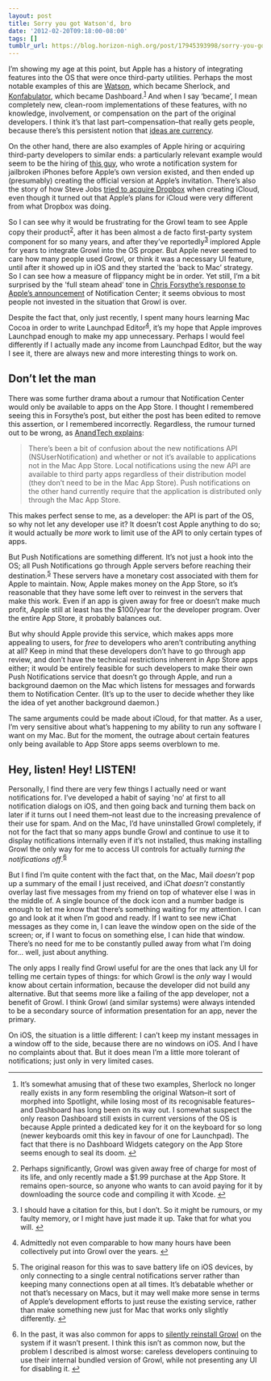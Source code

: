 ```yaml
---
layout: post
title: Sorry you got Watson'd, bro
date: '2012-02-20T09:18:00-08:00'
tags: []
tumblr_url: https://blog.horizon-nigh.org/post/17945393998/sorry-you-got-watsond-bro
---
```

I’m showing my age at this point, but Apple has a history of integrating features into the OS that were once third-party utilities. Perhaps the most notable examples of this are [Watson](http://en.wikipedia.org/wiki/Karelia_Watson), which became Sherlock, and [Konfabulator](http://en.wikipedia.org/wiki/Konfabulator), which became Dashboard.<sup id="fnref:1"><a href="#fn:1" class="footnote-ref" role="doc-noteref">1</a></sup> And when I say ‘became’, I mean completely new, clean-room implementations of these features, with no knowledge, involvement, or compensation on the part of the original developers. I think it’s that last part–compensation–that really gets people, because there’s this persistent notion that [ideas are currency](/2011/07/30/matt-legend-gemmell-makers-and-takers.html).

On the other hand, there are also examples of Apple hiring or acquiring third-party developers to similar ends: a particularly relevant example would seem to be the hiring of [this guy](http://techcrunch.com/2011/06/03/apple-hires-the-guy-who-hacked-together-a-better-ios-notifications-system/), who wrote a notification system for jailbroken iPhones before Apple’s own version existed, and then ended up (presumably) creating the official version at Apple’s invitation. There’s also the story of how Steve Jobs [tried to acquire Dropbox](http://www.forbes.com/sites/victoriabarret/2011/10/18/dropbox-the-inside-story-of-techs-hottest-startup/) when creating iCloud, even though it turned out that Apple’s plans for iCloud were very different from what Dropbox was doing.

So I can see why it would be frustrating for the Growl team to see Apple copy their product<sup id="fnref:2"><a href="#fn:2" class="footnote-ref" role="doc-noteref">2</a></sup>, after it has been almost a de facto first-party system component for so many years, and after they’ve reportedly<sup id="fnref:3"><a href="#fn:3" class="footnote-ref" role="doc-noteref">3</a></sup> implored Apple for years to integrate Growl into the OS proper. But Apple never seemed to care how many people used Growl, or think it was a necessary UI feature, until after it showed up in iOS and they started the 'back to Mac’ strategy. So I can see how a measure of flippancy might be in order. Yet still, I’m a bit surprised by the 'full steam ahead’ tone in [Chris Forsythe’s response to Apple’s announcement](http://growl.posterous.com/growls-response-to-notification-center-welcom) of Notification Center; it seems obvious to most people not invested in the situation that Growl is over.

Despite the fact that, only just recently, I spent many hours learning Mac Cocoa in order to write Launchpad Editor<sup id="fnref:6"><a href="#fn:6" class="footnote-ref" role="doc-noteref">4</a></sup>, it’s my hope that Apple improves Launchpad enough to make my app unnecessary. Perhaps I would feel differently if I actually made any income from Launchpad Editor, but the way I see it, there are always new and more interesting things to work on.

## Don’t let the man

There was some further drama about a rumour that Notification Center would only be available to apps on the App Store. I thought I remembered seeing this in Forsythe’s post, but either the post has been edited to remove this assertion, or I remembered incorrectly. Regardless, the rumour turned out to be wrong, as [AnandTech explains](http://www.anandtech.com/show/5545/mac-os-x-mountain-lion-developer-preview/4):

> There’s been a bit of confusion about the new notifications API (NSUserNotification) and whether or not it’s available to applications not in the Mac App Store. Local notifications using the new API are available to third party apps regardless of their distribution model (they don’t need to be in the Mac App Store). Push notifications on the other hand currently require that the application is distributed only through the Mac App Store.

This makes perfect sense to me, as a developer: the API is part of the OS, so why not let any developer use it? It doesn’t cost Apple anything to do so; it would actually be _more_ work to limit use of the API to only certain types of apps.

But Push Notifications are something different. It’s not just a hook into the OS; all Push Notifications go through Apple servers before reaching their destination.<sup id="fnref:4"><a href="#fn:4" class="footnote-ref" role="doc-noteref">5</a></sup> These servers have a monetary cost associated with them for Apple to maintain. Now, Apple makes money on the App Store, so it’s reasonable that they have some left over to reinvest in the servers that make this work. Even if an app is given away for free or doesn’t make much profit, Apple still at least has the $100/year for the developer program. Over the entire App Store, it probably balances out.

But why should Apple provide this service, which makes apps more appealing to users, for _free_ to developers who aren’t contributing anything at all? Keep in mind that these developers don’t have to go through app review, and don’t have the technical restrictions inherent in App Store apps either; it would be entirely feasible for such developers to make their own Push Notifications service that doesn’t go through Apple, and run a background daemon on the Mac which listens for messages and forwards them to Notification Center. (It’s up to the user to decide whether they like the idea of yet another background daemon.)

The same arguments could be made about iCloud, for that matter. As a user, I’m very sensitive about what’s happening to my ability to run any software I want on my Mac. But for the moment, the outrage about certain features only being available to App Store apps seems overblown to me.

## Hey, listen! Hey! LISTEN!

Personally, I find there are very few things I actually need or want notifications for. I’ve developed a habit of saying 'no’ at first to all notification dialogs on iOS, and then going back and turning them back on later if it turns out I need them–not least due to the increasing prevalence of their use for spam. And on the Mac, I’d have uninstalled Growl completely, if not for the fact that so many apps bundle Growl and continue to use it to display notifications internally even if it’s not installed, thus making installing Growl the only way for me to access UI controls for actually _turning the notifications off_.<sup id="fnref:5"><a href="#fn:5" class="footnote-ref" role="doc-noteref">6</a></sup>

But I find I’m quite content with the fact that, on the Mac, Mail _doesn’t_ pop up a summary of the email I just received, and iChat _doesn’t_ constantly overlay last five messages from my friend on top of whatever else I was in the middle of. A single bounce of the dock icon and a number badge is enough to let me know that there’s something waiting for my attention. I can go and look at it when I’m good and ready. If I want to see new iChat messages as they come in, I can leave the window open on the side of the screen; or, if I want to focus on something else, I can hide that window. There’s no need for me to be constantly pulled away from what I’m doing for… well, just about anything.

The only apps I really find Growl useful for are the ones that lack any UI for telling me certain types of things: for which Growl is the _only_ way I would know about certain information, because the developer did not build any alternative. But that seems more like a failing of the app developer, not a benefit of Growl. I think Growl (and similar systems) were always intended to be a secondary source of information presentation for an app, never the primary.

On iOS, the situation is a little different: I can’t keep my instant messages in a window off to the side, because there are no windows on iOS. And I have no complaints about that. But it does mean I’m a little more tolerant of notifications; just only in very limited cases.

* * *

1. It’s somewhat amusing that of these two examples, Sherlock no longer really exists in any form resembling the original Watson–it sort of morphed into Spotlight, while losing most of its recognisable features–and Dashboard has long been on its way out. I somewhat suspect the only reason Dashboard still exists in current versions of the OS is because Apple printed a dedicated key for it on the keyboard for so long (newer keyboards omit this key in favour of one for Launchpad). The fact that there is no Dashboard Widgets category on the App Store seems enough to seal its doom.&nbsp;[↩︎](#fnref:1)

2. Perhaps significantly, Growl was given away free of charge for most of its life, and only recently made a $1.99 purchase at the App Store. It remains open-source, so anyone who wants to can avoid paying for it by downloading the source code and compiling it with Xcode.&nbsp;[↩︎](#fnref:2)

3. I should have a citation for this, but I don’t. So it might be rumours, or my faulty memory, or I might have just made it up. Take that for what you will.&nbsp;[↩︎](#fnref:3)

4. Admittedly not even comparable to how many hours have been collectively put into Growl over the years.&nbsp;[↩︎](#fnref:6)

5. The original reason for this was to save battery life on iOS devices, by only connecting to a single central notifications server rather than keeping many connections open at all times. It’s debatable whether or not that’s necessary on Macs, but it may well make more sense in terms of Apple’s development efforts to just reuse the existing service, rather than make something new just for Mac that works only slightly differently.&nbsp;[↩︎](#fnref:4)

6. In the past, it was also common for apps to [silently reinstall Growl](http://growl.info/thirdpartyinstallations.php) on the system if it wasn’t present. I think this isn’t as common now, but the problem I described is almost worse: careless developers continuing to use their internal bundled version of Growl, while not presenting any UI for disabling it.&nbsp;[↩︎](#fnref:5)

